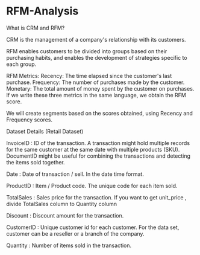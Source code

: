# RFM-Analysis

What is CRM and RFM?

CRM is the management of a company's relationship with its customers.

RFM enables customers to be divided into groups based on their purchasing habits, and enables the development of strategies specific to each group.

RFM Metrics:
Recency: The time elapsed since the customer's last purchase.
Frequency: The number of purchases made by the customer.
Monetary: The total amount of money spent by the customer on purchases.
If we write these three metrics in the same language, we obtain the RFM score.

We will create segments based on the scores obtained, using Recency and Frequency scores.


Dataset Details (Retail Dataset)

InvoiceID : ID of the transaction. A transaction might hold multiple records for the same customer at the same date with multiple products (SKU). DocumentID might be useful for combining the transactions and detecting the items sold together.

Date : Date of transaction / sell. In the date time format.

ProductID : Item / Product code. The unique code for each item sold.

TotalSales : Sales price for the transaction. If you want to get unit_price , divide TotalSales column to Quantity column

Discount : Discount amount for the transaction.

CustomerID : Unique customer id for each customer. For the data set, customer can be a reseller or a branch of the company.

Quantity : Number of items sold in the transaction.
